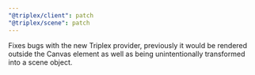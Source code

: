 ```yaml
---
"@triplex/client": patch
"@triplex/scene": patch
---
```


Fixes bugs with the new Triplex provider, previously it would be rendered
outside the Canvas element as well as being unintentionally transformed into a
scene object.
